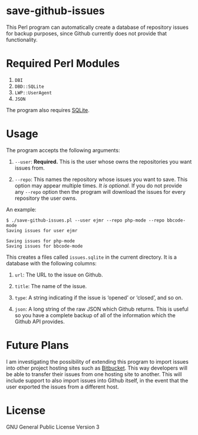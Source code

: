 # save-github-issues

This Perl program can automatically create a database of repository
issues for backup purposes, since Github currently does not provide
that functionality.



# Required Perl Modules

1. `DBI`
2. `DBD::SQLite`
3. `LWP::UserAgent`
4. `JSON`

The program also requires [SQLite](http://sqlite.org).



# Usage

The program accepts the following arguments:

1. `--user`: **Required.** This is the user whose owns the
repositories you want issues from.

2. `--repo`: This names the repository whose issues you want to save.
This option may appear multiple times.  *It is optional.*  If you do
not provide any `--repo` option then the program will download the
issues for every repository the user owns.

An example:

    $ ./save-github-issues.pl --user ejmr --repo php-mode --repo bbcode-mode
    Saving issues for user ejmr

    Saving issues for php-mode
    Saving issues for bbcode-mode

This creates a files called `issues.sqlite` in the current directory.
It is a database with the following columns:

1. `url`: The URL to the issue on Github.

2. `title`: The name of the issue.

3. `type`: A string indicating if the issue is ‘opened’ or ‘closed’,
and so on.

4. `json`: A long string of the raw JSON which Github returns.  This
is useful so you have a complete backup of all of the information
which the Github API provides.

# Future Plans

I am investigating the possibility of extending this program to import
issues into other project hosting sites such as
[Bitbucket](https://bitbucket.org/).  This way developers will be able
to transfer their issues from one hosting site to another.  This will
include support to also import issues into Github itself, in the event
that the user exported the issues from a different host.



# License

GNU General Public License Version 3
